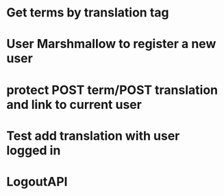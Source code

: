 # Get terms by translation tag
# User Marshmallow to register a new user
# protect POST term/POST translation and link to current user
# Test add translation with user logged in
# LogoutAPI
